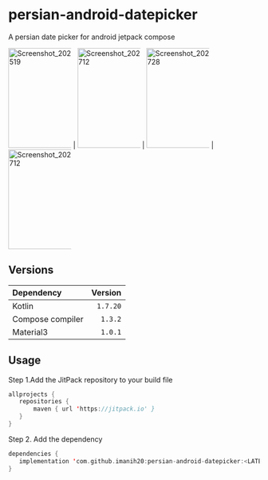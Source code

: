# persian-android-datepicker
A persian date picker for android jetpack compose

<img src="https://user-images.githubusercontent.com/50891438/213735576-8ec5169c-e5b0-4831-ae20-e55c3387e34b.png" alt="Screenshot_20230120_181519" style="max-width: 25%;" width="200"> | <img src="https://user-images.githubusercontent.com/50891438/213857588-b5155ddc-78a0-4720-89b7-1e756e6477b4.png" alt="Screenshot_20230120_181712" style="max-width: 25%;" width="200"> | <img src="https://user-images.githubusercontent.com/50891438/213735627-dd42a4f3-85ce-445e-9de7-4073de1a2915.png" alt="Screenshot_20230120_181728" style="max-width: 25%;" width="200"> |  <img src="https://user-images.githubusercontent.com/50891438/213735903-09d73ee2-b2f8-40fc-b7ff-91f0950f413b.png" alt="Screenshot_20230120_181712" style="max-width: 25%;" width="200">


## Versions
| Dependency                                                                                              |      Version |
|:--------------------------------------------------------------------------------------------------------|-------------:|
| Kotlin                                                                                                  |     `1.7.20` |
| Compose compiler                                                                                        |      `1.3.2` |
| Material3                                                                                               |      `1.0.1` |

## Usage
 Step 1.Add the JitPack repository to your build file 
 ```kotlin
allprojects {
	repositories {
		maven { url 'https://jitpack.io' }
	}
}
  ```
 Step 2. Add the dependency
 ```kotlin
dependencies {
    implementation 'com.github.imanih20:persian-android-datepicker:<LATEST-VERSION>'
}
  ```
  

